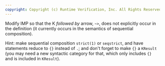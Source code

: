 ```yaml
---
copyright: Copyright (c) Runtime Verification, Inc. All Rights Reserved.
---
```


Modify IMP so that the K *followed by* arrow, `~>`, does not explicitly
occur in the definition (it currently occurs in the semantics of
sequential composition).

Hint: make sequential composition `strict(1)` or `seqstrict`, and have
statements reduce to `{}` instead of `.`; and don't forget to make
`{}` a `KResult` (you may need a new syntactic category for that, which
only includes `{}` and is included in `KResult`).
